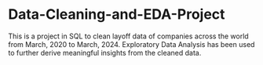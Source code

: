 # Data-Cleaning-and-EDA-Project

This is a project in SQL to clean layoff data of companies across the world from March, 2020 to March, 2024. 
Exploratory Data Analysis has been used to further derive meaningful insights from the cleaned data. 
